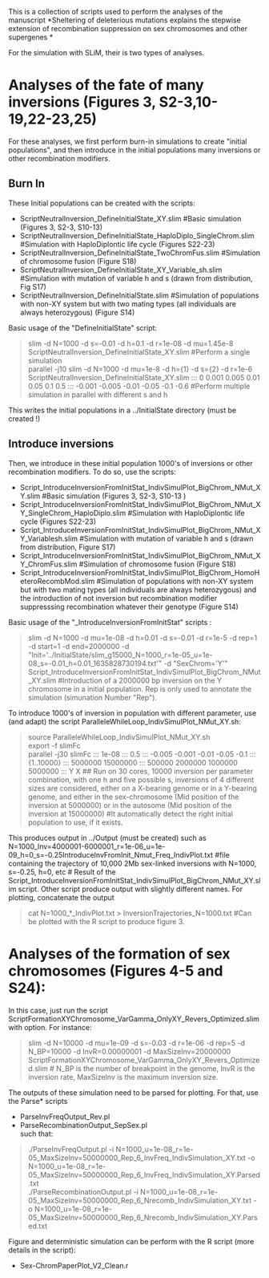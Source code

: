 This is a collection of scripts used to perform the analyses of the manuscript *Sheltering of deleterious mutations explains the stepwise extension of recombination suppression on sex chromosomes and other supergenes *

For the simulation with SLiM, their is two types of analyses.
# Analyses of the fate of many inversions (Figures 3, S2-3,10-19,22-23,25) 
For these analyses, we first perform burn-in simulations to create "initial populations", and then introduce in the initial populations many inversions or other recombination modifiers.
## Burn In
These Initial populations can be created with the scripts:
 - ScriptNeutralInversion_DefineInitialState_XY.slim #Basic simulation (Figures 3, S2-3, S10-13)
 - ScriptNeutralInversion_DefineInitialState_HaploDiplo_SingleChrom.slim #Simulation with HaploDiplontic life cycle (Figures S22-23)
 - ScriptNeutralInversion_DefineInitialState_TwoChromFus.slim #Simulation of chromosome fusion (Figure S18)
 - ScriptNeutralInversion_DefineInitialState_XY_Variable_sh.slim #Simulation with mutation of variable h and s (drawn from distribution, Fig S17)
 - ScriptNeutralInversion_DefineInitialState.slim #Simulation of populations with non-XY system but with two mating types (all individuals are always heterozygous) (Figure S14)

Basic usage of the "DefineInitialState" script:
>slim -d N=1000 -d s=-0.01 -d h=0.1 -d r=1e-08 -d mu=1.45e-8 ScriptNeutralInversion_DefineInitialState_XY.slim #Perform a single simulation  
parallel -j10 slim -d N=1000 -d mu=1e-8 -d h={1} -d s={2} -d r=1e-6 ScriptNeutralInversion_DefineInitialState_XY.slim ::: 0 0.001 0.005 0.01 0.05 0.1 0.5 ::: -0.001 -0.005 -0.01 -0.05 -0.1 -0.6 #Perform multiple simulation in parallel with different s and h

This writes the initial populations in a ../InitialState directory (must be created !)

## Introduce inversions
Then, we introduce in these initial population 1000's of inversions or other recombination modifiers. To do so, use the scripts:
 - Script_IntroduceInversionFromInitStat_IndivSimulPlot_BigChrom_NMut_XY.slim #Basic simulation (Figures 3, S2-3, S10-13 )
 - Script_IntroduceInversionFromInitStat_IndivSimulPlot_BigChrom_NMut_XY_SingleChrom_HaploDiplo.slim #Simulation with HaploDiplontic life cycle (Figures S22-23)
 - Script_IntroduceInversionFromInitStat_IndivSimulPlot_BigChrom_NMut_XY_Variablesh.slim #Simulation with mutation of variable h and s (drawn from distribution, Figure S17)
 - Script_IntroduceInversionFromInitStat_IndivSimulPlot_BigChrom_NMut_XY_ChromFus.slim #Simulation of chromosome fusion (Figure S18)
 - Script_IntroduceInversionFromInitStat_IndivSimulPlot_BigChrom_HomoHeteroRecombMod.slim #Simulation of populations with non-XY system but with two mating types (all individuals are always heterozygous) and the introduction of not inversion but recombination modifier suppresssing recombination whatever their genotype (Figure S14)

Basic usage of the "_IntroduceInversionFromInitStat" scripts :
 > slim -d N=1000 -d mu=1e-08 -d h=0.01 -d s=-0.01 -d r=1e-5 -d rep=1 -d start=1 -d end=2000000 -d "Init='../InitialState/slim_g15000_N=1000_r=1e-05_u=1e-08_s=-0.01_h=0.01_1635828730194.txt'" -d "SexChrom='Y'" Script_IntroduceInversionFromInitStat_IndivSimulPlot_BigChrom_NMut_XY.slim #Introduction of a 2000000 bp inversion on the Y chromosome in a initial population. Rep is only used to annotate the simulation (simunation Number "Rep").  

To introduce 1000's of inversion in population with different parameter, use (and adapt) the script ParalleleWhileLoop_IndivSimulPlot_NMut_XY.sh:
 > source ParalleleWhileLoop_IndivSimulPlot_NMut_XY.sh  
  export -f slimFc  
  parallel -j30 slimFc ::: 1e-08 ::: 0.5 ::: -0.005 -0.001 -0.01 -0.05 -0.1 ::: {1..10000} ::: 5000000 15000000 ::: 500000 2000000 1000000 5000000 ::: Y X ## Run on 30 cores, 10000 inversion per parameter combination, with one h and five possible s, inversions of 4 different sizes are considered, either on a X-bearing genome or in a Y-bearing genome, and either in the sex-chromosome (Mid position of the inversion at 5000000) or in the autosome (Mid position of the inversion at 15000000) #It automatically detect the right initial population to use, if it exists.  

This produces output in ../Output (must be created) such as N=1000_Inv=4000001-6000001_r=1e-06_u=1e-09_h=0_s=-0.25IntroduceInvFromInit_Nmut_Freq_IndivPlot.txt #file containing the trajectory of 10,000 2Mb sex-linked inversions with N=1000, s=-0.25, h=0, etc # Result of the Script_IntroduceInversionFromInitStat_IndivSimulPlot_BigChrom_NMut_XY.slim script. Other script produce output with slightly different names.
For plotting, concatenate the output
 > cat N=1000_*_IndivPlot.txt > InversionTrajectories_N=1000.txt #Can be plotted with the R script to produce figure 3.
	
# Analyses of the formation of sex chromosomes (Figures 4-5 and S24):
In this case, just run the script ScriptFormationXYChromosome_VarGamma_OnlyXY_Revers_Optimized.slim with option. For instance:

 > slim -d N=10000 -d mu=1e-09 -d s=-0.03 -d r=1e-06 -d rep=5 -d N_BP=10000 -d InvR=0.00000001 -d MaxSizeInv=20000000 ScriptFormationXYChromosome_VarGamma_OnlyXY_Revers_Optimized.slim # N_BP is the number of breakpoint in the genome, InvR is the inversion rate, MaxSizeInv is the maximum inversion size.

The outputs of these simulation need to be parsed for plotting. For that, use the Parse* scripts 
 - ParseInvFreqOutput_Rev.pl
 - ParseRecombinationOutput_SepSex.pl  
such that:
 > ./ParseInvFreqOutput.pl -i N=1000_u=1e-08_r=1e-05_MaxSizeInv=50000000_Rep_6_InvFreq_IndivSimulation_XY.txt -o N=1000_u=1e-08_r=1e-05_MaxSizeInv=50000000_Rep_6_InvFreq_IndivSimulation_XY.Parsed.txt  
./ParseRecombinationOutput.pl -i N=1000_u=1e-08_r=1e-05_MaxSizeInv=50000000_Rep_6_Nrecomb_IndivSimulation_XY.txt -o N=1000_u=1e-08_r=1e-05_MaxSizeInv=50000000_Rep_6_Nrecomb_IndivSimulation_XY.Parsed.txt

Figure and deterministic simulation can be perform with the R script (more details in the script):
 - Sex-ChromPaperPlot_V2_Clean.r
